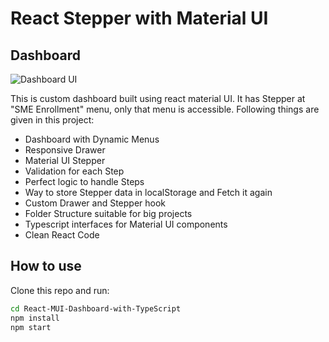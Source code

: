 # React Stepper with Material UI

## Dashboard

![Dashboard UI](https://github.com/AkshayGadekar/Phone.com-React-Test/blob/main/src/media/images/dashboardUI.png)

This is custom dashboard built using react material UI. It has Stepper at "SME Enrollment" menu, only that menu is accessible. Following things are given in this project:

- Dashboard with Dynamic Menus
- Responsive Drawer
- Material UI Stepper
- Validation for each Step
- Perfect logic to handle Steps
- Way to store Stepper data in localStorage and Fetch it again
- Custom Drawer and Stepper hook
- Folder Structure suitable for big projects
- Typescript interfaces for Material UI components
- Clean React Code

## How to use

Clone this repo and run:

```bash
cd React-MUI-Dashboard-with-TypeScript
npm install
npm start
```
